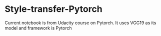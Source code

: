 # Style-transfer-Pytorch
Current notebook is from Udacity course on Pytorch. It uses VGG19 as its model and framework is Pytorch
